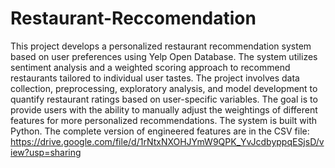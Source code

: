 # Restaurant-Reccomendation
This project develops a personalized restaurant recommendation system based on user preferences using Yelp Open Database. The system utilizes sentiment analysis and a weighted scoring approach to recommend restaurants tailored to individual user tastes. The project involves data collection, preprocessing, exploratory analysis, and model development to quantify restaurant ratings based on user-specific variables. The goal is to provide users with the ability to manually adjust the weightings of different features for more personalized recommendations. The system is built with Python.
The complete version of engineered features are in the CSV file: https://drive.google.com/file/d/1rNtxNXOHJYmW9QPK_YvJcdbyppqESjsD/view?usp=sharing
